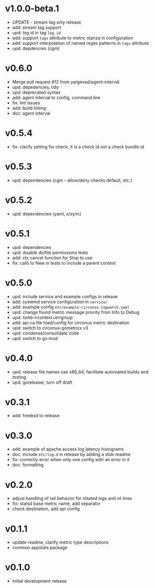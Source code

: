 # v1.0.0-beta.1

* UPDATE - stream tag only release
* add: stream tag support
* upd: log id in tag `log_id`
* add: support `tags` attribute to metric stanza in configuration
* add: support interpolation of named regex patterns in `tags` attribute
* upd: depdencies (cgm)

# v0.6.0

* Merge pull request #12 from yargevad/agent-interval
* upd: depedencies, tidy
* upd: deprecated syntax
* add: agent interval to config, command line
* fix: lint issues
* add: build linting
* doc: agent interval

# v0.5.4

* fix: clarify setting for check, it is a check id not a check bundle id

# v0.5.3

* upd: dependencies (cgm - allow/deny checks default, etc.)

# v0.5.2

* upd: dependencies (yaml, x/sync)

# v0.5.1

* upd: dependencies
* upd: disable dir/file permissions tests
* add: ctx cancel function for Stop to use
* fix: calls to New in tests to include a parent context

# v0.5.0

* upd: include service and example configs in release
* add: systemd service configuration in `service/`
* add: example config `etc/example-circonus-logwatch.yaml`
* upd: change found metric message priority from Info to Debug
* upd: tomb->context+errgroup
* add: api ca file load/config for circonus metric destination
* upd: switch to circonus-gometrics v3
* upd: condense/consolidate code
* upd: switch to go mod

# v0.4.0

* upd: release file names use x86_64, facilitate automated builds and testing
* upd: goreleaser, turn off draft

# v0.3.1

* add: freebsd to release

# v0.3.0

* add: example of apache access log  latency histograms
* doc: include `etc/log.d` in release by adding a stub readme
* fix: correctly error when only one config with an error in it
* doc: formatting

# v0.2.0

* adjust handling of tail behavior for rotated logs and nil lines
* fix: statsd base metric name, add separator
* check destination, add api config

# v0.1.1

* update readme, clarify metric type descriptions
* common appstats package

# v0.1.0

* Initial development release
